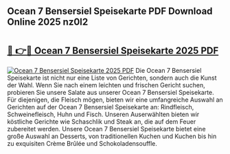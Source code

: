 ## Ocean 7 Bensersiel Speisekarte PDF Download Online 2025 nz0I2

# <h2><a href="http://gc7q48.nevu.top/?p=Ocean+7+Bensersiel+Speisekarte">🔗 👉🔴 Ocean 7 Bensersiel Speisekarte 2025 PDF</a></h2>

[![Ocean 7 Bensersiel Speisekarte 2025 PDF](https://i.imgur.com/dBaPXMq.png)](http://gc7q48.nevu.top/?p=Ocean+7+Bensersiel+Speisekarte)
Die Ocean 7 Bensersiel Speisekarte ist nicht nur eine Liste von Gerichten, sondern auch die Kunst der Wahl. Wenn Sie nach einem leichten und frischen Gericht suchen, probieren Sie unsere Salate aus unserer Ocean 7 Bensersiel Speisekarte. Für diejenigen, die Fleisch mögen, bieten wir eine umfangreiche Auswahl an Gerichten auf der Ocean 7 Bensersiel Speisekarte an: Rindfleisch, Schweinefleisch, Huhn und Fisch. Unseren Auserwählten bieten wir köstliche Gerichte wie Schaschlik und Steak an, die auf dem Feuer zubereitet werden. Unsere Ocean 7 Bensersiel Speisekarte bietet eine große Auswahl an Desserts, von traditionellen Kuchen und Kuchen bis hin zu exquisiten Crème Brûlée und Schokoladensouffle.
